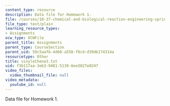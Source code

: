 ```yaml
---
content_type: resource
description: Data file for Homework 1.
file: /courses/10-37-chemical-and-biological-reaction-engineering-spring-2007/f3b117aa3eb3948151396ee3027e0247_vinylethene3.txt
file_type: text/plain
learning_resource_types:
- Assignments
ocw_type: OCWFile
parent_title: Assignments
parent_type: CourseSection
parent_uid: 59c5aafb-4d60-a558-f8cd-d39db174314a
resourcetype: Other
title: vinylethene3.txt
uid: f3b117aa-3eb3-9481-5139-6ee3027e0247
video_files:
  video_thumbnail_file: null
video_metadata:
  youtube_id: null
---
```

Data file for Homework 1.

